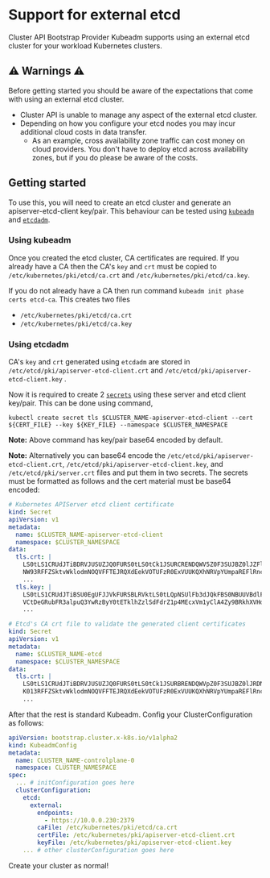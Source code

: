# Support for external etcd

Cluster API Bootstrap Provider Kubeadm  supports using an external etcd cluster for your workload Kubernetes clusters.

## ⚠️ Warnings ⚠️

Before getting started you should be aware of the expectations that come with using an external etcd cluster.

* Cluster API is unable to manage any aspect of the external etcd cluster.
* Depending on how you configure your etcd nodes you may incur additional cloud costs in data transfer.
    * As an example, cross availability zone traffic can cost money on cloud providers. You don't have to deploy etcd
    across availability zones, but if you do please be aware of the costs.

## Getting started

To use this, you will need to create an etcd cluster and generate an apiserver-etcd-client key/pair.
This behaviour can be tested using [`kubeadm`](https://kubernetes.io/docs/setup/production-environment/tools/kubeadm/setup-ha-etcd-with-kubeadm/) and [`etcdadm`](https://github.com/kubernetes-sigs/etcdadm).


### Using kubeadm 
Once you created the etcd cluster, CA certificates are required.
If you already have a CA then the CA's `key` and `crt` must be copied to `/etc/kubernetes/pki/etcd/ca.crt` and `/etc/kubernetes/pki/etcd/ca.key`.

If you do not already have a CA then run command `kubeadm init phase certs etcd-ca`. This creates two files

 * `/etc/kubernetes/pki/etcd/ca.crt`
 * `/etc/kubernetes/pki/etcd/ca.key`  

### Using etcdadm
CA's `key` and `crt` generated using `etcdadm` are stored in `/etc/etcd/pki/apiserver-etcd-client.crt` and `/etc/etcd/pki/apiserver-etcd-client.key` .


Now it is required to create 2 [`secrets`](https://kubernetes.io/docs/concepts/configuration/secret/#creating-a-secret-using-kubectl-create-secret) using these server and etcd client key/pair. This can be done using command,

 `kubectl create secret tls $CLUSTER_NAME-apiserver-etcd-client --cert ${CERT_FILE} --key ${KEY_FILE} --namespace $CLUSTER_NAMESPACE`

**Note:** Above command has key/pair base64 encoded by default. 

**Note:** Alternatively you can base64 encode the `/etc/etcd/pki/apiserver-etcd-client.crt`,
`/etc/etcd/pki/apiserver-etcd-client.key`, and `/etc/etcd/pki/server.crt` files and put them in two secrets. The secrets
must be formatted as follows and the cert material must be base64 encoded:

```yaml
# Kubernetes APIServer etcd client certificate
kind: Secret
apiVersion: v1
metadata:
  name: $CLUSTER_NAME-apiserver-etcd-client
  namespace: $CLUSTER_NAMESPACE
data:
  tls.crt: |
    LS0tLS1CRUdJTiBDRVJUSUZJQ0FURS0tLS0tCk1JSURCRENDQWV5Z0F3SUJBZ0lJZFlkclZUMzV0
    NW93RFFZSktvWklodmNOQVFFTEJRQXdEekVOTUFzR0ExVUUKQXhNRVpYUmpaREFlRncweE9UQTVN
    ...
  tls.key: |
    LS0tLS1CRUdJTiBSU0EgUFJJVkFURSBLRVktLS0tLQpNSUlFb3dJQkFBS0NBUUVBdlFlTzVKOE5j
    VCtDeGRubFR3alpuQ3YwRzByY0tETklhZzlSdFdrZ1p4MEcxVm1yClA4Zy9BRkhXVHdxSTUrNi81
    ...
```

```yaml
# Etcd's CA crt file to validate the generated client certificates
kind: Secret
apiVersion: v1
metadata:
  name: $CLUSTER_NAME-etcd
  namespace: $CLUSTER_NAMESPACE
data:
  tls.crt: |
    LS0tLS1CRUdJTiBDRVJUSUZJQ0FURS0tLS0tCk1JSURBRENDQWVpZ0F3SUJBZ0lJRDNrVVczaDIy
    K013RFFZSktvWklodmNOQVFFTEJRQXdEekVOTUFzR0ExVUUKQXhNRVpYUmpaREFlRncweE9UQTVN
    ...
```

After that the rest is standard Kubeadm. Config your ClusterConfiguration as follows:

```yaml
apiVersion: bootstrap.cluster.x-k8s.io/v1alpha2
kind: KubeadmConfig
metadata:
  name: CLUSTER_NAME-controlplane-0
  namespace: CLUSTER_NAMESPACE
spec:
  ... # initConfiguration goes here
  clusterConfiguration:
    etcd:
      external:
        endpoints:
          - https://10.0.0.230:2379
        caFile: /etc/kubernetes/pki/etcd/ca.crt
        certFile: /etc/kubernetes/pki/apiserver-etcd-client.crt
        keyFile: /etc/kubernetes/pki/apiserver-etcd-client.key
    ... # other clusterConfiguration goes here
```

Create your cluster as normal!
